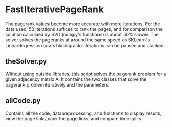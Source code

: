 # FastIterativePageRank  

The pagerank values become more accurate with more iterations. For the data used, 50 iterations suffices to rank the pages, and for comparison the solution calculaed by SVD (numpy's functions) is about 50% slower. The solver solves the pageranks at around the same speed as SKLearn's LinearRegression (uses blas/lapack). Iterations can be paused and stacked.

## theSolver.py
Without using outside libraries, this script solves the pagerank problem for a given adjacency matrix A. It contains the two classes that solve the pagerank problem iteratively and the parameters.

## allCode.py
Contains all the code, datapreprocessing, and functions to display results, view the page links, rank the page links, and compare time splits.  
